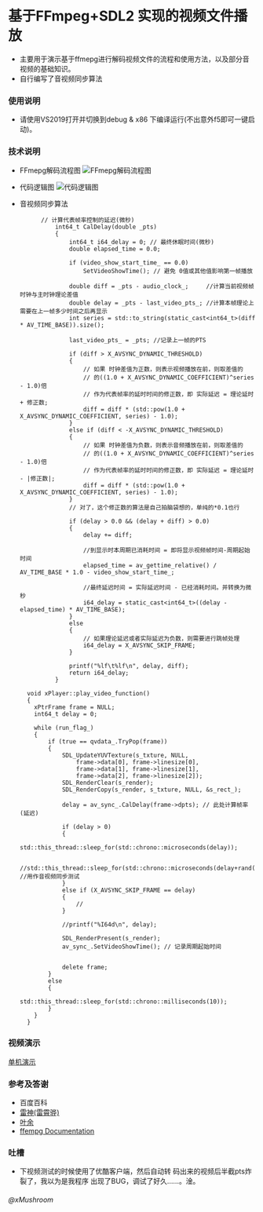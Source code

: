 # 基于FFmpeg+SDL2 实现的视频文件播放
+ 主要用于演示基于ffmepg进行解码视频文件的流程和使用方法，以及部分音视频的基础知识。
+ 自行编写了音视频同步算法
  
### 使用说明
+ 请使用VS2019打开并切换到debug & x86 下编译运行(不出意外f5即可一键启动)。

### 技术说明
+ FFmepg解码流程图
    ![FFmepg解码流程图](http://huahua.qn.xlvfan.com/ffmpeg_paly_video_file_ffmepg%E8%A7%A3%E7%A0%81%E6%B5%81%E7%A8%8B.png)

+ 代码逻辑图
    ![代码逻辑图](http://huahua.qn.xlvfan.com/ffmpeg_paly_video_file_%E4%BB%A3%E7%A0%81%E9%80%BB%E8%BE%91%E5%9B%BE.jpg)
  
+ 音视频同步算法
  ```
  		// 计算代表帧率控制的延迟(微秒)
			int64_t CalDelay(double _pts)
			{
				int64_t i64_delay = 0; // 最终休眠时间(微秒)
				double elapsed_time = 0.0;

				if (video_show_start_time_ == 0.0)
					SetVideoShowTime(); // 避免 0值或其他值影响第一帧播放

				double diff = _pts - audio_clock_;	   //计算当前视频帧时钟与主时钟理论差值
				double delay = _pts - last_video_pts_; //计算本帧理论上需要在上一帧多少时间之后再显示
				int series = std::to_string(static_cast<int64_t>(diff * AV_TIME_BASE)).size();

				last_video_pts_ = _pts; //记录上一帧的PTS

				if (diff > X_AVSYNC_DYNAMIC_THRESHOLD)
				{
					// 如果 时钟差值为正数，则表示视频播放在前，则取差值的 
					// 的((1.0 + X_AVSYNC_DYNAMIC_COEFFICIENT)^series - 1.0)倍
					// 作为代表帧率的延时时间的修正数，即 实际延迟 = 理论延时 + 修正数;
					diff = diff * (std::pow(1.0 + X_AVSYNC_DYNAMIC_COEFFICIENT, series) - 1.0);
				}
				else if (diff < -X_AVSYNC_DYNAMIC_THRESHOLD)
				{
					// 如果 时钟差值为负数，则表示音频播放在前，则取差值的 
					// 的((1.0 + X_AVSYNC_DYNAMIC_COEFFICIENT)^series - 1.0)倍
					// 作为代表帧率的延时时间的修正数，即 实际延迟 = 理论延时 - |修正数|;
					diff = diff * (std::pow(1.0 + X_AVSYNC_DYNAMIC_COEFFICIENT, series) - 1.0);
				}
				// 对了，这个修正数的算法是自己拍脑袋想的，单纯的*0.1也行

				if (delay > 0.0 && (delay + diff) > 0.0)
				{
					delay += diff;

					//到显示时本周期已消耗时间 = 即将显示视频帧时间-周期起始时间
					elapsed_time = av_gettime_relative() / AV_TIME_BASE * 1.0 - video_show_start_time_;

					//最终延迟时间 = 实际延迟时间 - 已经消耗时间。并转换为微秒
					i64_delay = static_cast<int64_t>((delay - elapsed_time) * AV_TIME_BASE);
				}
				else
				{
					// 如果理论延迟或者实际延迟为负数，则需要进行跳帧处理
					i64_delay = X_AVSYNC_SKIP_FRAME;
				}

				printf("%lf\t%lf\n", delay, diff);
				return i64_delay;
			}
  ```

  ```
    void xPlayer::play_video_function()
    {
      xPtrFrame frame = NULL;
      int64_t delay = 0;

      while (run_flag_)
      {
          if (true == qvdata_.TryPop(frame))
          {
              SDL_UpdateYUVTexture(s_txture, NULL,
                  frame->data[0], frame->linesize[0],
                  frame->data[1], frame->linesize[1],
                  frame->data[2], frame->linesize[2]);
              SDL_RenderClear(s_render);
              SDL_RenderCopy(s_render, s_txture, NULL, &s_rect_);

              delay = av_sync_.CalDelay(frame->dpts); // 此处计算帧率(延迟)

              if (delay > 0)
              {
                  std::this_thread::sleep_for(std::chrono::microseconds(delay));

                  //std::this_thread::sleep_for(std::chrono::microseconds(delay+rand()%40000)); //用作音视频同步测试
              }
              else if (X_AVSYNC_SKIP_FRAME == delay)
              {
                  //
              }

              //printf("%I64d\n", delay);

              SDL_RenderPresent(s_render);
              av_sync_.SetVideoShowTime(); // 记录周期起始时间


              delete frame;
          }
          else
          {
              std::this_thread::sleep_for(std::chrono::milliseconds(10));
          }
      }
    }
  ```

### 视频演示
[单机演示](http://huahua.qn.xlvfan.com/ffmpeg_paly_video_file_show.mp4)

### 参考及答谢
+ 百度百科
+ [雷神(雷霄骅)](https://blog.csdn.net/leixiaohua1020/category_1360795.html)
+ [叶余](https://www.cnblogs.com/leisure_chn/p/10284653.html)
+ [ffempg Documentation](http://ffmpeg.org/doxygen/4.1/index.html)

### 吐槽
+ 下视频测试的时候使用了优酷客户端，然后自动转
  码出来的视频后半截pts炸裂了，我以为是我程序
  出现了BUG，调试了好久……。淦。

###### @xMushroom
